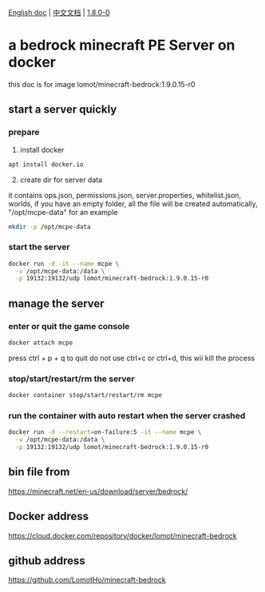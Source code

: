 [English doc](https://github.com/LomotHo/minecraft-bedrock) | [中文文档](https://github.com/LomotHo/minecraft-bedrock/blob/master/readme_zh.md) | [1.8.0-0](https://github.com/LomotHo/minecraft-bedrock/blob/master/doc/zh/readme_1.8.0-0.md)

# a bedrock minecraft PE Server on docker
this doc is for image lomot/minecraft-bedrock:1.9.0.15-r0

## start a server quickly
### prepare
 1. install docker

```bash
apt install docker.io
```

 2. create dir for server data

it contains ops.json, permissions.json, server.properties, whitelist.json, worlds, if you have an empty folder, all the file will be created automatically, "/opt/mcpe-data" for an example
```bash
mkdir -p /opt/mcpe-data
```

### start the server
```bash
docker run -d -it --name mcpe \
  -v /opt/mcpe-data:/data \
  -p 19132:19132/udp lomot/minecraft-bedrock:1.9.0.15-r0
```

## manage the server
### enter or quit the game console
```bash
docker attach mcpe
```
press ctrl + p + q to quit
do not use ctrl+c or ctrl+d, this wii kill the process

### stop/start/restart/rm the server 
```bash
docker container stop/start/restart/rm mcpe
```

### run the container with auto restart when the server crashed
```bash
docker run -d --restart=on-failure:5 -it --name mcpe \
  -v /opt/mcpe-data:/data \
  -p 19132:19132/udp lomot/minecraft-bedrock:1.9.0.15-r0
```

## bin file from 
https://minecraft.net/en-us/download/server/bedrock/

## Docker address
https://cloud.docker.com/repository/docker/lomot/minecraft-bedrock

## github address
https://github.com/LomotHo/minecraft-bedrock
